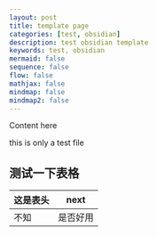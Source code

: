 ```yaml
---
layout: post
title: template page
categories: [test, obsidian]
description: test obsidian template 
keywords: test, obsidian 
mermaid: false
sequence: false
flow: false
mathjax: false
mindmap: false
mindmap2: false
---
```


Content here

this is only a test file

##  测试一下表格


|这是表头     |  next   |
| --- | --- |
| 不知    |是否好用     |
